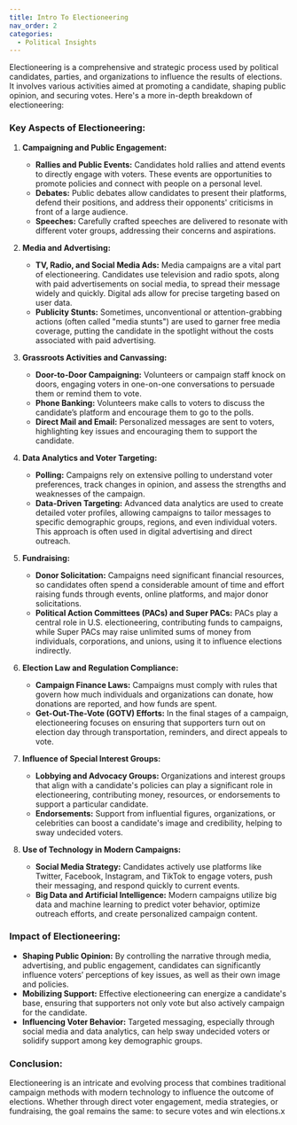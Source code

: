 ```yaml
---
title: Intro To Electioneering
nav_order: 2
categories:
  - Political Insights
---
```



Electioneering is a comprehensive and strategic process used by political candidates, parties, and organizations to influence the results of elections. It involves various activities aimed at promoting a candidate, shaping public opinion, and securing votes. Here's a more in-depth breakdown of electioneering:

### Key Aspects of Electioneering:

1. **Campaigning and Public Engagement:**
   - **Rallies and Public Events:** Candidates hold rallies and attend events to directly engage with voters. These events are opportunities to promote policies and connect with people on a personal level.
   - **Debates:** Public debates allow candidates to present their platforms, defend their positions, and address their opponents' criticisms in front of a large audience.
   - **Speeches:** Carefully crafted speeches are delivered to resonate with different voter groups, addressing their concerns and aspirations.

2. **Media and Advertising:**
   - **TV, Radio, and Social Media Ads:** Media campaigns are a vital part of electioneering. Candidates use television and radio spots, along with paid advertisements on social media, to spread their message widely and quickly. Digital ads allow for precise targeting based on user data.
   - **Publicity Stunts:** Sometimes, unconventional or attention-grabbing actions (often called "media stunts") are used to garner free media coverage, putting the candidate in the spotlight without the costs associated with paid advertising.

3. **Grassroots Activities and Canvassing:**
   - **Door-to-Door Campaigning:** Volunteers or campaign staff knock on doors, engaging voters in one-on-one conversations to persuade them or remind them to vote.
   - **Phone Banking:** Volunteers make calls to voters to discuss the candidate’s platform and encourage them to go to the polls.
   - **Direct Mail and Email:** Personalized messages are sent to voters, highlighting key issues and encouraging them to support the candidate.

4. **Data Analytics and Voter Targeting:**
   - **Polling:** Campaigns rely on extensive polling to understand voter preferences, track changes in opinion, and assess the strengths and weaknesses of the campaign.
   - **Data-Driven Targeting:** Advanced data analytics are used to create detailed voter profiles, allowing campaigns to tailor messages to specific demographic groups, regions, and even individual voters. This approach is often used in digital advertising and direct outreach.

5. **Fundraising:**
   - **Donor Solicitation:** Campaigns need significant financial resources, so candidates often spend a considerable amount of time and effort raising funds through events, online platforms, and major donor solicitations.
   - **Political Action Committees (PACs) and Super PACs:** PACs play a central role in U.S. electioneering, contributing funds to campaigns, while Super PACs may raise unlimited sums of money from individuals, corporations, and unions, using it to influence elections indirectly.

6. **Election Law and Regulation Compliance:**
   - **Campaign Finance Laws:** Campaigns must comply with rules that govern how much individuals and organizations can donate, how donations are reported, and how funds are spent.
   - **Get-Out-The-Vote (GOTV) Efforts:** In the final stages of a campaign, electioneering focuses on ensuring that supporters turn out on election day through transportation, reminders, and direct appeals to vote.

7. **Influence of Special Interest Groups:**
   - **Lobbying and Advocacy Groups:** Organizations and interest groups that align with a candidate's policies can play a significant role in electioneering, contributing money, resources, or endorsements to support a particular candidate.
   - **Endorsements:** Support from influential figures, organizations, or celebrities can boost a candidate's image and credibility, helping to sway undecided voters.

8. **Use of Technology in Modern Campaigns:**
   - **Social Media Strategy:** Candidates actively use platforms like Twitter, Facebook, Instagram, and TikTok to engage voters, push their messaging, and respond quickly to current events.
   - **Big Data and Artificial Intelligence:** Modern campaigns utilize big data and machine learning to predict voter behavior, optimize outreach efforts, and create personalized campaign content.

### Impact of Electioneering:

- **Shaping Public Opinion:** By controlling the narrative through media, advertising, and public engagement, candidates can significantly influence voters’ perceptions of key issues, as well as their own image and policies.
- **Mobilizing Support:** Effective electioneering can energize a candidate's base, ensuring that supporters not only vote but also actively campaign for the candidate.
- **Influencing Voter Behavior:** Targeted messaging, especially through social media and data analytics, can help sway undecided voters or solidify support among key demographic groups.

### Conclusion:
Electioneering is an intricate and evolving process that combines traditional campaign methods with modern technology to influence the outcome of elections. Whether through direct voter engagement, media strategies, or fundraising, the goal remains the same: to secure votes and win elections.x
